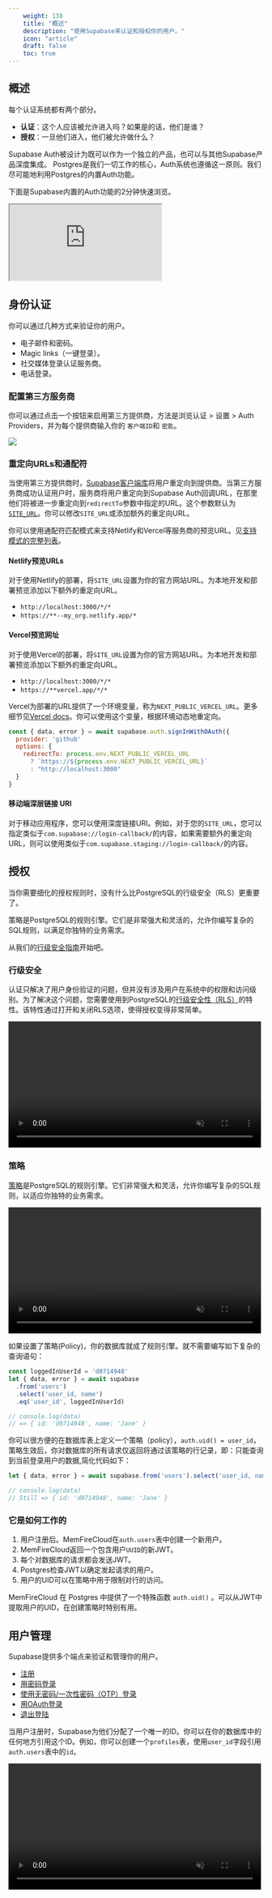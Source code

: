 ```yaml
---
    weight: 138
    title: "概述"
    description: "使用Supabase来认证和授权你的用户。"
    icon: "article"
    draft: false
    toc: true
---
```


## 概述

每个认证系统都有两个部分。

- **认证**：这个人应该被允许进入吗？如果是的话，他们是谁？
- **授权**：一旦他们进入，他们被允许做什么？

Supabase Auth被设计为既可以作为一个独立的产品，也可以与其他Supabase产品深度集成。
Postgres是我们一切工作的核心，Auth系统也遵循这一原则。我们尽可能地利用Postgres的内置Auth功能。

下面是Supabase内置的Auth功能的2分钟快速浏览。

<div className="video-container">
  <iframe
    src="https://www.youtube-nocookie.com/embed/6ow_jW4epf8"
    frameBorder="1"
    allow="accelerometer; autoplay; clipboard-write; encrypted-media; gyroscope; picture-in-picture"
    allowFullScreen
  ></iframe>
</div>

## 身份认证

你可以通过几种方式来验证你的用户。

- 电子邮件和密码。
- Magic links（一键登录）。
- 社交媒体登录认证服务商。
- 电话登录。



### 配置第三方服务商

你可以通过点击一个按钮来启用第三方提供商，方法是浏览认证 > 设置 > Auth Providers，并为每个提供商输入你的 `客户端ID`和 `密匙`。

<img src="../../img/supabase-oauth-logins.png">

### 重定向URLs和通配符

当使用第三方提供商时，[Supabase客户端库](/docs/app/SDKdocs/JavaScript/auth/auth-signinwithoauth#sign-in-using-a-third-party-provider-with-redirect)将用户重定向到提供商。当第三方服务商成功认证用户时，服务商将用户重定向到Supabase Auth回调URL，在那里他们将被进一步重定向到`redirectTo`参数中指定的URL。这个参数默认为[`SITE_URL`](/docs/reference/auth/config#site_url)。你可以修改`SITE_URL`或添加额外的重定向URL。

你可以使用通配符匹配模式来支持Netlify和Vercel等服务商的预览URL。见[支持模式的完整列表](https://pkg.go.dev/github.com/gobwas/glob#Compile)。

#### Netlify预览URLs

对于使用Netlify的部署，将`SITE_URL`设置为你的官方网站URL。为本地开发和部署预览添加以下额外的重定向URL。

- `http://localhost:3000/*/*`
- `https://**--my_org.netlify.app/*`

#### Vercel预览网址

对于使用Vercel的部署，将`SITE_URL`设置为你的官方网站URL。为本地开发和部署预览添加以下额外的重定向URL。

- `http://localhost:3000/*/*`
- `https://**vercel.app/*/*`

Vercel为部署的URL提供了一个环境变量，称为`NEXT_PUBLIC_VERCEL_URL`。更多细节见[Vercel docs](https://vercel.com/docs/concepts/projects/environment-variables#system-environment-variables)。你可以使用这个变量，根据环境动态地重定向。

```js
const { data, error } = await supabase.auth.signInWithOAuth({
  provider: 'github'
  options: {
    redirectTo: process.env.NEXT_PUBLIC_VERCEL_URL
      ? `https://${process.env.NEXT_PUBLIC_VERCEL_URL}`
      : "http://localhost:3000"
  }
}
```

#### 移动端深层链接 URI

对于移动应用程序，您可以使用深度链接URI。例如，对于您的`SITE_URL`，您可以指定类似于`com.supabase://login-callback/`的内容，如果需要额外的重定向URL，则可以使用类似于`com.supabase.staging://login-callback/`的内容。

## 授权

当你需要细化的授权规则时，没有什么比PostgreSQL的行级安全（RLS）更重要了。

策略是PostgreSQL的规则引擎。它们是非常强大和灵活的，允许你编写复杂的SQL规则，以满足你独特的业务需求。

从我们的[行级安全指南](/docs/app/auth/mandates/row-level-security)开始吧。

### 行级安全

认证只解决了用户身份验证的问题，但并没有涉及用户在系统中的权限和访问级别。为了解决这个问题，您需要使用到PostgreSQL的[行级安全性（RLS）](https://www.postgresql.org/docs/current/ddl-rowsecurity.html)的特性。该特性通过打开和关闭RLS选项，使得授权变得非常简单。

<video width="99%" muted playsInline controls="true">
  <source src="../../videos/rls-zoom2.mp4" type="video/mp4" muted playsInline />
</video>

### 策略

[策略](https://www.postgresql.org/docs/current/sql-createpolicy.html)是PostgreSQL的规则引擎。它们非常强大和灵活，允许你编写复杂的SQL规则，以适应你独特的业务需求。

<video width="99%" muted playsInline controls="true">
  <source src="../../videos/policies-zoom2.mp4" type="video/mp4" muted playsInline />
</video>

如果设置了策略(Policy)，你的数据库就成了规则引擎。就不需要编写如下复杂的查询语句：

```js
const loggedInUserId = 'd0714948'
let { data, error } = await supabase
  .from('users')
  .select('user_id, name')
  .eq('user_id', loggedInUserId)

// console.log(data)
// => { id: 'd0714948', name: 'Jane' }
```

你可以很方便的在数据库表上定义一个策略（policy），`auth.uid() = user_id`，策略生效后，你对数据库的所有请求仅返回将通过该策略的行记录，即：只能查询到当前登录用户的数据,简化代码如下：

```js
let { data, error } = await supabase.from('users').select('user_id, name')

// console.log(data)
// Still => { id: 'd0714948', name: 'Jane' }
```

### 它是如何工作的
1. 用户注册后。MemFireCloud在`auth.users`表中创建一个新用户。
2. MemFireCloud返回一个包含用户`UUID`的新JWT。
3. 每个对数据库的请求都会发送JWT。
4. Postgres检查JWT以确定发起请求的用户。
5. 用户的UID可以在策略中用于限制对行的访问。
 
MemFireCloud 在 Postgres 中提供了一个特殊函数 `auth.uid()` 。可以从JWT中提取用户的UID，在创建策略时特别有用。



## 用户管理

Supabase提供多个端点来验证和管理你的用户。

- [注册](/docs/app/SDKdocs/JavaScript/auth/auth-signup)
- [用密码登录](/docs/app/SDKdocs/JavaScript/auth/auth-signinwithpassword)
- [使用无密码/一次性密码（OTP）登录](/docs/app/SDKdocs/JavaScript/auth/auth-signinwithotp)
- [用OAuth登录](/docs/app/SDKdocs/JavaScript/auth/auth-signinwithoauth)
- [退出登陆](/docs/app/SDKdocs/JavaScript/auth/auth-signout)

当用户注册时，Supabase为他们分配了一个唯一的ID。你可以在你的数据库中的任何地方引用这个ID。例如，你可以创建一个`profiles`表，使用`user_id`字段引用`auth.users`表中的`id`。

<video width="99%" muted playsInline controls="true">
  <source src="../../videos/auth-zoom2.mp4" type="video/mp4" muted playsInline />
</video>


